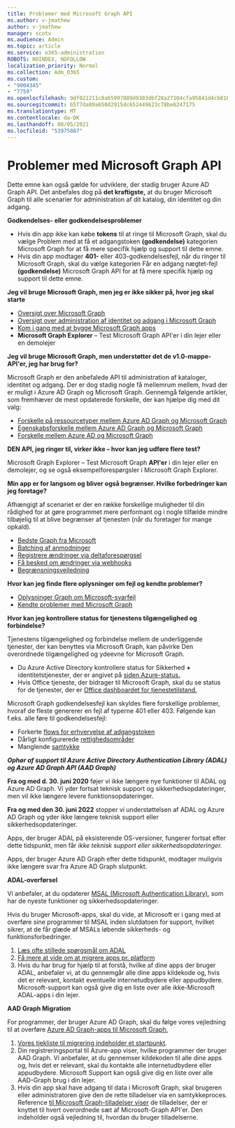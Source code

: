 ```yaml
---
title: Problemer med Microsoft Graph API
ms.author: v-jmathew
author: v-jmathew
manager: scotv
ms.audience: Admin
ms.topic: article
ms.service: o365-administration
ROBOTS: NOINDEX, NOFOLLOW
localization_priority: Normal
ms.collection: Adm_O365
ms.custom:
- "9004345"
- "7759"
ms.openlocfilehash: 9df021211c8a65997889d9303dbf28a27104cfa95841d4cb810427c652ba0784
ms.sourcegitcommit: b5f7da89a650d2915dc652449623c78be6247175
ms.translationtype: MT
ms.contentlocale: da-DK
ms.lasthandoff: 08/05/2021
ms.locfileid: "53975887"
---
```

# <a name="microsoft-graph-api-issues"></a>Problemer med Microsoft Graph API

Dette emne kan også gælde for udviklere, der stadig bruger Azure AD Graph API. Det anbefales dog på **det kraftigste,** at du bruger Microsoft Graph til alle scenarier for administration af dit katalog, din identitet og din adgang.

**Godkendelses- eller godkendelsesproblemer**

- Hvis din app ikke kan købe **tokens** til at ringe til Microsoft Graph, skal du vælge Problem med at få et adgangstoken **(godkendelse)** kategorien Microsoft Graph for at få mere specifik hjælp og support til dette emne.
- Hvis din app modtager **401-** eller 403-godkendelsesfejl, når du ringer til Microsoft Graph, skal du vælge kategorien Får en adgang nægtet-fejl **(godkendelse)** Microsoft Graph API for at få mere specifik hjælp og support til dette emne.

**Jeg vil bruge Microsoft Graph, men jeg er ikke sikker på, hvor jeg skal starte**

- [Oversigt over Microsoft Graph](https://docs.microsoft.com/graph/overview)
- [Oversigt over administration af identitet og adgang i Microsoft Graph](https://docs.microsoft.com/graph/azuread-identity-access-management-concept-overview)
- [Kom i gang med at bygge Microsoft Graph apps](https://docs.microsoft.com/graph/)
- **Microsoft Graph Explorer** – Test Microsoft Graph API'er i din lejer eller en demolejer

**Jeg vil bruge Microsoft Graph, men understøtter det de v1.0-mappe-API'er, jeg har brug for?**

Microsoft Graph er den anbefalede API til administration af kataloger, identitet og adgang. Der er dog stadig nogle få mellemrum mellem, hvad der er muligt i Azure AD Graph og Microsoft Graph. Gennemgå følgende artikler, som fremhæver de mest opdaterede forskelle, der kan hjælpe dig med dit valg:

- [Forskelle på ressourcetyper mellem Azure AD Graph og Microsoft Graph](https://docs.microsoft.com/graph/migrate-azure-ad-graph-resource-differences)
- [Egenskabsforskelle mellem Azure AD Graph og Microsoft Graph](https://docs.microsoft.com/graph/migrate-azure-ad-graph-property-differences)
- [Forskelle mellem Azure AD og Microsoft Graph](https://docs.microsoft.com/graph/migrate-azure-ad-graph-method-differences)

**DEN API, jeg ringer til, virker ikke – hvor kan jeg udføre flere test?**

Microsoft Graph Explorer – Test Microsoft Graph **API'er** i din lejer eller en demolejer, og se også eksempelforespørgsler i Microsoft Graph Explorer. 

**Min app er for langsom og bliver også begrænser. Hvilke forbedringer kan jeg foretage?**

Afhængigt af scenariet er der en række forskellige muligheder til din rådighed for at gøre programmet mere performant og i nogle tilfælde mindre tilbøjelig til at blive begrænser af tjenesten (når du foretager for mange opkald).

- [Bedste Graph fra Microsoft](https://docs.microsoft.com/graph/best-practices-concept)
- [Batching af anmodninger](https://docs.microsoft.com/graph/json-batching)
- [Registrere ændringer via deltaforespørgsel](https://docs.microsoft.com/graph/delta-query-overview)
- [Få besked om ændringer via webhooks](https://docs.microsoft.com/graph/webhooks)
- [Begrænsningsvejledning](https://docs.microsoft.com/graph/throttling)

**Hvor kan jeg finde flere oplysninger om fejl og kendte problemer?**

- [Oplysninger Graph om Microsoft-svarfejl](https://docs.microsoft.com/graph/errors)
- [Kendte problemer med Microsoft Graph](https://docs.microsoft.com/graph/known-issues)

**Hvor kan jeg kontrollere status for tjenestens tilgængelighed og forbindelse?**

Tjenestens tilgængelighed og forbindelse mellem de underliggende tjenester, der kan benyttes via Microsoft Graph, kan påvirke Den overordnede tilgængelighed og ydeevne for Microsoft Graph.

- Du Azure Active Directory kontrollere status for Sikkerhed **+** identitetstjenester, der er angivet på [siden Azure-status.](https://azure.microsoft.com/status/)
- Hvis Office tjeneste, der bidrager til Microsoft Graph, skal du se status for de tjenester, der er [Office dashboardet for tjenestetilstand.](https://portal.office.com/adminportal/home#/servicehealth)

Microsoft Graph godkendelsesfejl kan skyldes flere forskellige problemer, hvoraf de fleste genererer en fejl af typerne 401 eller 403. Følgende kan f.eks. alle føre til godkendelsesfejl:

- Forkerte [flows for erhvervelse af adgangstoken](https://docs.microsoft.com/azure/active-directory/develop/active-directory-authentication-scenarios)
- Dårligt konfigurerede [rettighedsområder](https://docs.microsoft.com/azure/active-directory/develop/active-directory-v2-scopes)
- Manglende [samtykke](https://docs.microsoft.com/azure/active-directory/develop/active-directory-devhowto-multi-tenant-overview#understanding-user-and-admin-consent)

***Ophør af support til Azure Active Directory Authentication Library (ADAL) og Azure AD Graph API (AAD Graph)***

**Fra og med d. 30. juni 2020** føjer vi ikke længere nye funktioner til ADAL og Azure AD Graph. Vi yder fortsat teknisk support og sikkerhedsopdateringer, men vil ikke længere levere funktionsopdateringer.

**Fra og med den 30. juni 2022** stopper vi understøttelsen af ADAL og Azure AD Graph og yder ikke længere teknisk support eller sikkerhedsopdateringer.

Apps, der bruger ADAL på eksisterende OS-versioner, fungerer fortsat efter dette tidspunkt, men får *ikke teknisk support eller sikkerhedsopdateringer.*

Apps, der bruger Azure AD Graph efter dette tidspunkt, modtager muligvis ikke længere svar fra Azure AD Graph slutpunkt.

**ADAL-overførsel**

Vi anbefaler, at du opdaterer [MSAL (Microsoft Authentication Library)](https://docs.microsoft.com/azure/active-directory/develop/v2-overview), som har de nyeste funktioner og sikkerhedsopdateringer.

Hvis du bruger Microsoft-apps, skal du vide, at Microsoft er i gang med at overføre sine programmer til MSAL inden slutdatoen for support, hvilket sikrer, at de får glæde af MSALs løbende sikkerheds- og funktionsforbedringer.

1. [Læs ofte stillede spørgsmål om ADAL](https://docs.microsoft.com/azure/active-directory/develop/msal-migration#frequently-asked-questions-faq)
2. [Få mere at vide om at migrere apps pr. platform](https://docs.microsoft.com/azure/active-directory/develop/msal-migration#frequently-asked-questions-faq)
3. Hvis du har brug for hjælp til at forstå, hvilke af dine apps der bruger ADAL, anbefaler vi, at du gennemgår alle dine apps kildekode og, hvis det er relevant, kontakt eventuelle internetudbydere eller appudbydere. Microsoft-support kan også give dig en liste over alle ikke-Microsoft ADAL-apps i din lejer.

**AAD Graph Migration**

For programmer, der bruger Azure AD Graph, skal du følge vores vejledning til at overføre [Azure AD Graph-apps til Microsoft Graph.](https://docs.microsoft.com/graph/migrate-azure-ad-graph-overview)

1. [Vores tjekliste til migrering indeholder et startpunkt](https://docs.microsoft.com/graph/migrate-azure-ad-graph-planning-checklist).
2. Din registreringsportal til Azure-app viser, hvilke programmer der bruger AAD Graph. Vi anbefaler, at du gennemser kildekoden til alle dine apps og, hvis det er relevant, skal du kontakte alle internetudbydere eller appudbydere. Microsoft Support kan også give dig en liste over alle AAD-Graph brug i din lejer.
3. Hvis din app skal have adgang til data i Microsoft Graph, skal brugeren eller administratoren give den de rette tilladelser via en samtykkeproces. Reference [til Microsoft Graph-tilladelser viser](https://docs.microsoft.com/graph/permissions-reference) de tilladelser, der er knyttet til hvert overordnede sæt af Microsoft-Graph API'er. Den indeholder også vejledning til, hvordan du bruger tilladelserne.
